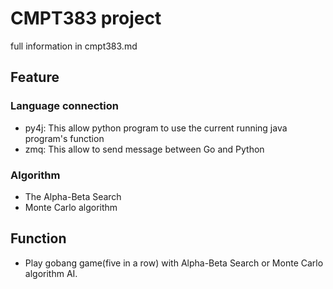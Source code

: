 # CMPT383 project

full information in cmpt383.md

## Feature
### Language connection
* py4j: This allow python program to use the current running java program's function 
* zmq: This allow to send message between Go and Python

### Algorithm
* The Alpha-Beta Search
* Monte Carlo algorithm

## Function
* Play gobang game(five in a row) with Alpha-Beta Search or Monte Carlo algorithm AI.
